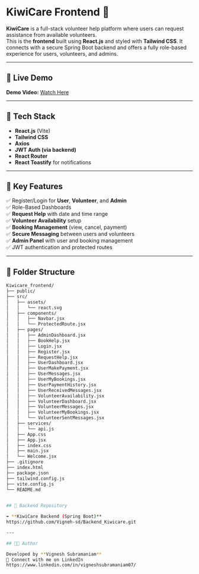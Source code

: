 # KiwiCare Frontend 🥝

**KiwiCare** is a full-stack volunteer help platform where users can request assistance from available volunteers.  
This is the **frontend** built using **React.js** and styled with **Tailwind CSS**. It connects with a secure Spring Boot backend and offers a fully role-based experience for users, volunteers, and admins.

---

## 🎥 Live Demo

**Demo Video:** [Watch Here](https://your-video-link)  

---

## 🚀 Tech Stack

- **React.js** (Vite)
- **Tailwind CSS**
- **Axios**
- **JWT Auth (via backend)**
- **React Router**
- **React Toastify** for notifications

---

## 🧩 Key Features

✅ Register/Login for **User**, **Volunteer**, and **Admin**  
✅ Role-Based Dashboards  
✅ **Request Help** with date and time range  
✅ **Volunteer Availability** setup  
✅ **Booking Management** (view, cancel, payment)  
✅ **Secure Messaging** between users and volunteers  
✅ **Admin Panel** with user and booking management  
✅ JWT authentication and protected routes

---

## 📁 Folder Structure

```bash
Kiwicare_frontend/
├── public/
├── src/
│   ├── assets/
│   │   └── react.svg
│   ├── components/
│   │   ├── Navbar.jsx
│   │   └── ProtectedRoute.jsx
│   ├── pages/
│   │   ├── AdminDashboard.jsx
│   │   ├── BookHelp.jsx
│   │   ├── Login.jsx
│   │   ├── Register.jsx
│   │   ├── RequestHelp.jsx
│   │   ├── UserDashboard.jsx
│   │   ├── UserMakePayment.jsx
│   │   ├── UserMessages.jsx
│   │   ├── UserMyBookings.jsx
│   │   ├── UserPaymentHistory.jsx
│   │   ├── UserReceivedMessages.jsx
│   │   ├── VolunteerAvailability.jsx
│   │   ├── VolunteerDashboard.jsx
│   │   ├── VolunteerMessages.jsx
│   │   ├── VolunteerMyBookings.jsx
│   │   └── VolunteerSentMessages.jsx
│   ├── services/
│   │   └── api.js
│   ├── App.css
│   ├── App.jsx
│   ├── index.css
│   ├── main.jsx
│   └── Welcome.jsx
├── .gitignore
├── index.html
├── package.json
├── tailwind.config.js
├── vite.config.js
└── README.md
 

## 🔗 Backend Repository

➡️ **KiwiCare Backend (Spring Boot)**  
https://github.com/Vigneh-sd/Backend_Kiwicare.git

---

## 👨‍💻 Author

Developed by **Vignesh Subramaniam**  
📧 Connect with me on LinkedIn  
https://www.linkedin.com/in/vigneshsubramaniam07/






